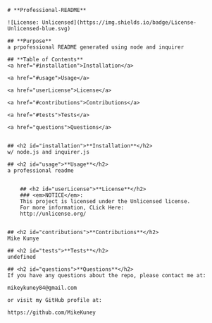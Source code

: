 
    # **Professional-README**

    ![License: Unlicensed](https://img.shields.io/badge/License-Unlicensed-blue.svg)

    ## **Purpose**
    a prpofessional README generated using node and inquirer

    ## **Table of Contents**
    <a href="#installation">Installation</a> 

    <a href="#usage">Usage</a> 

    <a href="userLicense">License</a> 

    <a href="#contributions">Contributions</a> 

    <a href="#tests">Tests</a> 

    <a href="questions">Questions</a> 


    ## <h2 id="installation">**Installation**</h2>
    w/ node.js and inquirer.js

    ## <h2 id="usage">**Usage**</h2>
    a professional readme

    
        ## <h2 id="userLicense">**License**</h2>
        ### <em>NOTICE</em>:
        This project is licensed under the Unlicensed license.
        For more information, CLick Here:
        http://unlicense.org/
        

    ## <h2 id="contributions">**Contributions**</h2>
    Mike Kunye

    ## <h2 id="tests">**Tests**</h2>
    undefined

    ## <h2 id="questions">**Questions**</h2>
    If you have any questions about the repo, please contact me at: 
 
    mikeykuney84@gmail.com 

    or visit my GitHub profile at: 

    https://github.com/MikeKuney
